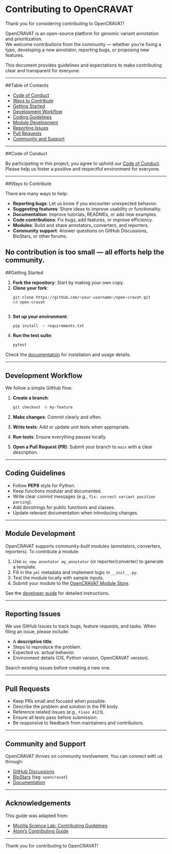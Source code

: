 ````
````

# Contributing to OpenCRAVAT


Thank you for considering contributing to OpenCRAVAT!

OpenCRAVAT is an open-source platform for genomic variant annotation and prioritization.  
We welcome contributions from the community — whether you're fixing a typo, developing a new annotator, reporting bugs, or proposing new features.  

This document provides guidelines and expectations to make contributing clear and transparent for everyone.

---

##Table of Contents

- [Code of Conduct](#code-of-conduct)  
- [Ways to Contribute](#ways-to-contribute)  
- [Getting Started](#getting-started)  
- [Development Workflow](#development-workflow)  
- [Coding Guidelines](#coding-guidelines)  
- [Module Development](#module-development)  
- [Reporting Issues](#reporting-issues)  
- [Pull Requests](#pull-requests)  
- [Community and Support](#community-and-support)

---

##Code of Conduct

By participating in this project, you agree to uphold our [Code of Conduct](CODE_OF_CONDUCT.md).  
Please help us foster a positive and respectful environment for everyone.

---

##Ways to Contribute

There are many ways to help:

- **Reporting bugs**: Let us know if you encounter unexpected behavior.  
- **Suggesting features**: Share ideas to improve usability or functionality.  
- **Documentation**: Improve tutorials, READMEs, or add new examples.  
- **Code contributions**: Fix bugs, add features, or improve efficiency.  
- **Modules**: Build and share annotators, converters, and reporters.  
- **Community support**: Answer questions on GitHub Discussions, BioStars, or other forums.

No contribution is too small — all efforts help the community.
---

##Getting Started

1. **Fork the repository**: Start by making your own copy.  
2. **Clone your fork**:  
   ```bash
   git clone https://github.com/<your-username>/open-cravat.git
   cd open-cravat

````

````

3. **Set up your environment**:

   ```bash
   pip install -r requirements.txt
   ```
4. **Run the test suite**:

   ```bash
   pytest
   ```

Check the [documentation](https://open-cravat.readthedocs.io/) for installation and usage details.

---

## Development Workflow

We follow a simple GitHub flow:

1. **Create a branch**:

   ```bash
   git checkout -b my-feature
   ```
2. **Make changes**: Commit clearly and often.
3. **Write tests**: Add or update unit tests when appropriate.
4. **Run tests**: Ensure everything passes locally.
5. **Open a Pull Request (PR)**: Submit your branch to `main` with a clear description.

---

## Coding Guidelines

* Follow **PEP8** style for Python.
* Keep functions modular and documented.
* Write clear commit messages (e.g., `fix: correct variant position parsing`).
* Add docstrings for public functions and classes.
* Update relevant documentation when introducing changes.

---

## Module Development

OpenCRAVAT supports community-built modules (annotators, converters, reporters).
To contribute a module:

1. Use `oc new annotator my_annotator` (or reporter/converter) to generate a template.
2. Fill in the `yml` metadata and implement logic in `__init__.py`.
3. Test the module locally with sample inputs.
4. Submit your module to the [OpenCRAVAT Module Store](https://open-cravat.readthedocs.io/en/latest/Module-Store.html).

See the [developer guide](https://open-cravat.readthedocs.io/) for detailed instructions.

---

## Reporting Issues

We use GitHub Issues to track bugs, feature requests, and tasks.
When filing an issue, please include:

* A **descriptive title**.
* Steps to reproduce the problem.
* Expected vs. actual behavior.
* Environment details (OS, Python version, OpenCRAVAT version).

Search existing issues before creating a new one.

---

## Pull Requests

* Keep PRs small and focused when possible.
* Describe the problem and solution in the PR body.
* Reference related issues (e.g., `Fixes #123`).
* Ensure all tests pass before submission.
* Be responsive to feedback from maintainers and contributors.

---

## Community and Support

OpenCRAVAT thrives on community involvement.
You can connect with us through:

* [GitHub Discussions](https://github.com/KarchinLab/open-cravat/discussions)
* [BioStars](https://www.biostars.org/) (tag: `opencravat`)
* [Documentation](https://open-cravat.readthedocs.io/)

---

## Acknowledgements

This guide was adapted from:

* [Mozilla Science Lab: Contributing Guidelines](https://mozillascience.github.io/working-open-workshop/contributing/)
* [Atom’s Contributing Guide](https://github.com/atom/atom/blob/master/CONTRIBUTING.md)

---
Thank you for contributing to OpenCRAVAT!
```
````
